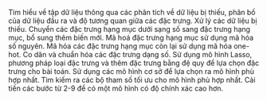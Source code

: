 Tìm hiểu về tập dữ liệu thông qua các phân tích về dữ liệu bị thiếu, phân bố của dữ liệu đầu ra và độ tương quan giữa các đặc trưng.
Xử lý các dữ liệu bị thiếu.
Chuyển các đặc trưng hạng mục dưới sạng số sang đặc trưng hạng mục, bổ sung thêm biến mới.
Mã hoá đặc trưng hạng mục sử dụng mã hóa số nguyên.
Mã hóa các đặc trưng hạng mục còn lại sử dụng mã hóa one-hot.
Co dãn và chuẩn hóa các đặc trưng dạng số.
Sử dụng mô hình Lasso, phương pháp loại đặc trưng và thêm đặc trưng bằng đệ quy để lựa chọn đặc trưng cho bài toán.
Sử dụng các mô hình cơ sở để lựa chọn ra mô hình phù hợp nhất.
Tìm kiếm ra các bộ tham số tối ưu cho mô hình phù hợp nhất.
Cải tiến các bước từ 2-9 để có một mô hình có độ chính xác cao hơn.
